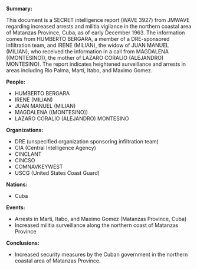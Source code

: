 **Summary:**

This document is a SECRET intelligence report (WAVE 3927) from JMWAVE regarding increased arrests and militia vigilance in the northern coastal area of Matanzas Province, Cuba, as of early December 1963. The information comes from HUMBERTO BERGARA, a member of a DRE-sponsored infiltration team, and IRENE (MILIAN), the widow of JUAN MANUEL (MILIAN), who received the information in a call from MAGDALENA ((MONTESINO)), the mother of LAZARO CORALIO (ALEJANDRO) MONTESINO). The report indicates heightened surveillance and arrests in areas including Rio Palma, Marti, Itabo, and Maximo Gomez.

**People:**

*   HUMBERTO BERGARA
*   IRENE (MILIAN)
*   JUAN MANUEL (MILIAN)
*   MAGDALENA ((MONTESINO))
*   LAZARO CORALIO (ALEJANDRO) MONTESINO

**Organizations:**

*   DRE (unspecified organization sponsoring infiltration team)
*   CIA (Central Intelligence Agency)
*   CINCLANT
*   CINCSO
*   COMNAVKEYWEST
*   USCG (United States Coast Guard)

**Nations:**

*   Cuba

**Events:**

*   Arrests in Marti, Itabo, and Maximo Gomez (Matanzas Province, Cuba)
*   Increased militia surveillance along the northern coast of Matanzas Province

**Conclusions:**

*   Increased security measures by the Cuban government in the northern coastal area of Matanzas Province.
